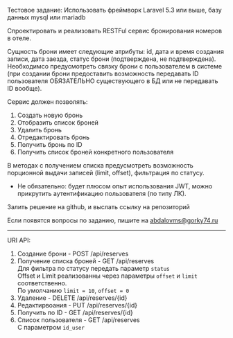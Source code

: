 Тестовое задание:
Использовать фреймворк Laravel 5.3 или выше, базу данных mysql или mariadb

Спроектировать и реализовать RESTFul сервис бронирования номеров в отеле.

Сущность брони имеет следующие атрибуты: id, дата и время создания записи, дата заезда, статус брони (подтверждена, не подтверждена). Необходимсо предусмотреть связку брони с пользователем в системе (при создании брони предоставить возможность передавать ID пользователя ОБЯЗАТЕЛЬНО существующего в БД или не передавать ID вообще).

Сервис должен позволять:
1) Создать новую бронь
2) Отобразить список броней
3) Удалить бронь
4) Отредактировать бронь
5) Получить бронь по ID
6) Получить список броней конкретного пользователя

В методах с получением списка предусмотреть возможность порционной выдачи записей (limit, offset), фильтрация по статусу.

* Не обязательно: будет плюсом опыт использования JWT, можно прикрутить аутентификацию пользователя (по типу ЛК).

Залить решение на github, и выслать ссылку на репозиторий

Если появятся вопросы по заданию, пишите на abdalovms@gorky74.ru

---

URI API:
1) Создание брони - POST /api/reserves
2) Получение списка броней - GET /api/reserves<br/>
    Для фильтра по статусу передать параметр ```status```<br/>
    Offset и Limit реализованны через параметры ```offset``` и ```limit``` соответственно.<br/>По умолчанию ```limit = 10```, ```offset = 0```
3) Удаление - DELETE /api/reserves/{id}
4) Редактирвоания - PUT /api/reserves/{id}
5) Получить по ID - GET /api/reserves/{id}
6) Список пользователя - GET /api/reserves<br/>
    С параметром ```id_user```
